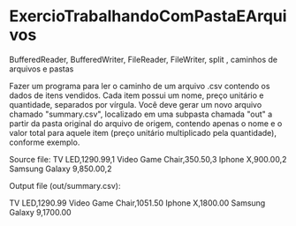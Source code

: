 # ExercioTrabalhandoComPastaEArquivos
BufferedReader, BufferedWriter, FileReader, FileWriter, split , caminhos de arquivos e pastas

Fazer um programa para ler o caminho de um arquivo .csv
contendo os dados de itens vendidos. Cada item possui um
nome, preço unitário e quantidade, separados por vírgula. Você
deve gerar um novo arquivo chamado "summary.csv", localizado
em uma subpasta chamada "out" a partir da pasta original do
arquivo de origem, contendo apenas o nome e o valor total para
aquele item (preço unitário multiplicado pela quantidade),
conforme exemplo.

Source file:
TV LED,1290.99,1
Video Game Chair,350.50,3
Iphone X,900.00,2
Samsung Galaxy 9,850.00,2

Output file (out/summary.csv):

TV LED,1290.99
Video Game Chair,1051.50
Iphone X,1800.00
Samsung Galaxy 9,1700.00
